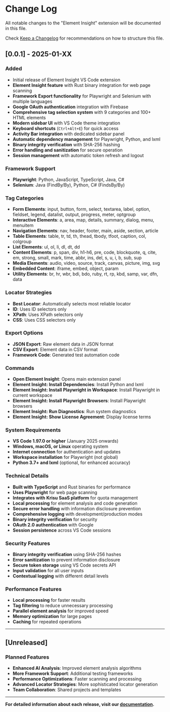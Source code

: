 # Change Log

All notable changes to the "Element Insight" extension will be documented in this file.

Check [Keep a Changelog](http://keepachangelog.com/) for recommendations on how to structure this file.

## [0.0.1] - 2025-01-XX

### Added
- Initial release of Element Insight VS Code extension
- **Element Insight feature** with Rust binary integration for web page scanning
- **Framework Export functionality** for Playwright and Selenium with multiple languages
- **Google OAuth authentication** integration with Firebase
- **Comprehensive tag selection system** with 9 categories and 100+ HTML elements
- **Modern sidebar UI** with VS Code theme integration
- **Keyboard shortcuts** (`Ctrl+Alt+E`) for quick access
- **Activity Bar integration** with dedicated sidebar panel
- **Automatic dependency management** for Playwright, Python, and lxml
- **Binary integrity verification** with SHA-256 hashing
- **Error handling and sanitization** for secure operation
- **Session management** with automatic token refresh and logout

### Framework Support
- **Playwright**: Python, JavaScript, TypeScript, Java, C#
- **Selenium**: Java (FindBy/By), Python, C# (FindsBy/By)

### Tag Categories
- **Form Elements**: input, button, form, select, textarea, label, option, fieldset, legend, datalist, output, progress, meter, optgroup
- **Interactive Elements**: a, area, map, details, summary, dialog, menu, menuitem
- **Navigation Elements**: nav, header, footer, main, aside, section, article
- **Table Elements**: table, tr, td, th, thead, tbody, tfoot, caption, col, colgroup
- **List Elements**: ul, ol, li, dl, dt, dd
- **Content Elements**: p, span, div, h1-h6, pre, code, blockquote, q, cite, em, strong, small, mark, time, abbr, ins, del, s, u, i, b, sub, sup
- **Media Elements**: audio, video, source, track, canvas, picture, img, svg
- **Embedded Content**: iframe, embed, object, param
- **Utility Elements**: br, hr, wbr, bdi, bdo, ruby, rt, rp, kbd, samp, var, dfn, data

### Locator Strategies
- **Best Locator**: Automatically selects most reliable locator
- **ID**: Uses ID selectors only
- **XPath**: Uses XPath selectors only
- **CSS**: Uses CSS selectors only

### Export Options
- **JSON Export**: Raw element data in JSON format
- **CSV Export**: Element data in CSV format
- **Framework Code**: Generated test automation code

### Commands
- **Open Element Insight**: Opens main extension panel
- **Element Insight: Install Dependencies**: Install Python and lxml
- **Element Insight: Install Playwright in Workspace**: Install Playwright in current workspace
- **Element Insight: Install Playwright Browsers**: Install Playwright browsers
- **Element Insight: Run Diagnostics**: Run system diagnostics
- **Element Insight: Show License Agreement**: Display license terms

### System Requirements
- **VS Code 1.97.0 or higher** (January 2025 onwards)
- **Windows, macOS, or Linux** operating system
- **Internet connection** for authentication and updates
- **Workspace installation** for Playwright (not global)
- **Python 3.7+ and lxml** (optional, for enhanced accuracy)

### Technical Details
- **Built with TypeScript** and Rust binaries for performance
- **Uses Playwright** for web page scanning
- **Integrates with Krisu SaaS platform** for quota management
- **Local processing** for element analysis and code generation
- **Secure error handling** with information disclosure prevention
- **Comprehensive logging** with development/production modes
- **Binary integrity verification** for security
- **OAuth 2.0 authentication** with Google
- **Session persistence** across VS Code sessions

### Security Features
- **Binary integrity verification** using SHA-256 hashes
- **Error sanitization** to prevent information disclosure
- **Secure token storage** using VS Code secrets API
- **Input validation** for all user inputs
- **Contextual logging** with different detail levels

### Performance Features
- **Local processing** for faster results
- **Tag filtering** to reduce unnecessary processing
- **Parallel element analysis** for improved speed
- **Memory optimization** for large pages
- **Caching** for repeated operations

---

## [Unreleased]

### Planned Features
- **Enhanced AI Analysis**: Improved element analysis algorithms
- **More Framework Support**: Additional testing frameworks
- **Performance Optimizations**: Faster scanning and processing
- **Advanced Locator Strategies**: More sophisticated locator generation
- **Team Collaboration**: Shared projects and templates

---

**For detailed information about each release, visit our [documentation](https://krisu.ai/docs).**
